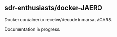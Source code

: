 ## sdr-enthusiasts/docker-JAERO

Docker container to receive/decode inmarsat ACARS.

Documentation in progress.
